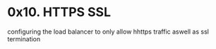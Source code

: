 # 0x10. HTTPS SSL
configuring the load balancer to only allow hhttps traffic aswell as ssl termination
